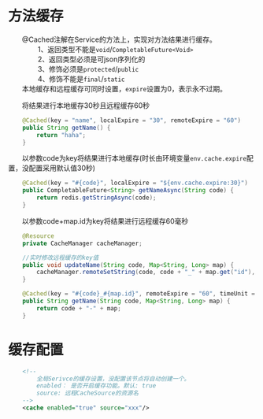 # 方法缓存
&emsp;&emsp;@Cached注解在Service的方法上，实现对方法结果进行缓存。      
&emsp;&emsp;&emsp;&emsp; 1、返回类型不能是```void```/```CompletableFuture<Void>```<br>
&emsp;&emsp;&emsp;&emsp; 2、返回类型必须是可json序列化的  <br>
&emsp;&emsp;&emsp;&emsp; 3、修饰必须是```protected```/```public```  <br>
&emsp;&emsp;&emsp;&emsp; 4、修饰不能是```final```/```static```  <br>
&emsp;&emsp;本地缓存和远程缓存可同时设置，```expire```设置为0，表示永不过期。

&emsp;&emsp;将结果进行本地缓存30秒且远程缓存60秒
```java
    @Cached(key = "name", localExpire = "30", remoteExpire = "60")
    public String getName() {
        return "haha";
    }
```

&emsp;&emsp;以参数code为key将结果进行本地缓存(时长由环境变量```env.cache.expire```配置，没配置采用默认值30秒)
```java
    @Cached(key = "#{code}", localExpire = "${env.cache.expire:30}")
    public CompletableFuture<String> getNameAsync(String code) {
        return redis.getStringAsync(code);
    }
```

&emsp;&emsp;以参数code+map.id为key将结果进行远程缓存60毫秒
```java
    @Resource
    private CacheManager cacheManager;

    //实时修改远程缓存的key值
    public void updateName(String code, Map<String, Long> map) {
        cacheManager.remoteSetString(code, code + "_" + map.get("id"), Duration.ofMillis(60));
    }

    @Cached(key = "#{code}_#{map.id}", remoteExpire = "60", timeUnit = TimeUnit.MILLISECONDS)
    public String getName(String code, Map<String, Long> map) {
        return code + "-" + map;
    }
```

# 缓存配置
```xml
    <!--
        全局Serivce的缓存设置，没配置该节点将自动创建一个。
        enabled： 是否开启缓存功能。默认: true
        source: 远程CacheSource的资源名
    -->
    <cache enabled="true" source="xxx"/>
```